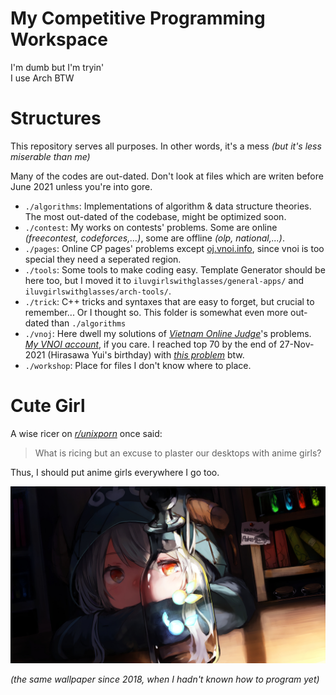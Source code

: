 # My Competitive Programming Workspace

I'm dumb but I'm tryin'  
I use Arch BTW

# Structures

This repository serves all purposes. In other words, it's a mess *(but it's less miserable than me)*

Many of the codes are out-dated. Don't look at files which are writen before June 2021 unless you're into gore.

- `./algorithms`: Implementations of algorithm & data structure theories. The most out-dated of the codebase, might be optimized soon.
- `./contest`: My works on contests' problems. Some are online *(freecontest, codeforces,...)*, some are offline *(olp, national,...)*.
- `./pages`: Online CP pages' problems except [oj.vnoi.info](https://oj.vnoi.info/), since vnoi is too special they need a seperated region.
- `./tools`: Some tools to make coding easy. Template Generator should be here too, but I moved it to `iluvgirlswithglasses/general-apps/` and `iluvgirlswithglasses/arch-tools/`.
- `./trick`: C++ tricks and syntaxes that are easy to forget, but crucial to remember... Or I thought so. This folder is somewhat even more out-dated than `./algorithms`
- `./vnoj`: Here dwell my solutions of *[Vietnam Online Judge](https://oj.vnoi.info/)*'s problems. *[My VNOI account](https://oj.vnoi.info/user/iluvgirlswithglasses)*, if you care. I reached top 70 by the end of 27-Nov-2021 (Hirasawa Yui's birthday) with *[this problem](https://oj.vnoi.info/problem/vmcut2)* btw.
- `./workshop`: Place for files I don't know where to place.

# Cute Girl

A wise ricer on *[r/unixporn](https://www.reddit.com/r/unixporn/)* once said:  
> What is ricing but an excuse to plaster our desktops with anime girls?

Thus, I should put anime girls everywhere I go too.

![since2018](https://raw.githubusercontent.com/iluvgirlswithglasses/cpp/main/cover.jpg)

*(the same wallpaper since 2018, when I hadn't known how to program yet)*
